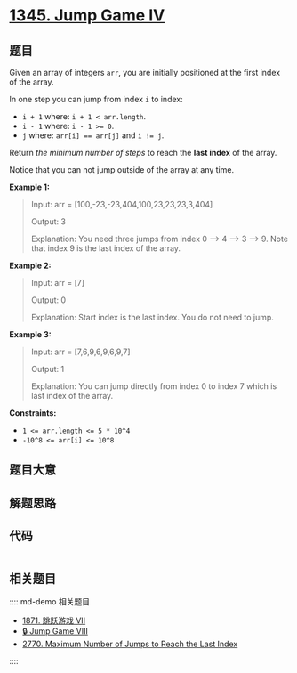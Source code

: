 # [1345. Jump Game IV](https://leetcode.com/problems/jump-game-iv/)

## 题目

Given an array of integers `arr`, you are initially positioned at the first
index of the array.

In one step you can jump from index `i` to index:

- `i + 1` where: `i + 1 < arr.length`.
- `i - 1` where: `i - 1 >= 0`.
- `j` where: `arr[i] == arr[j]` and `i != j`.

Return _the minimum number of steps_ to reach the **last index** of the array.

Notice that you can not jump outside of the array at any time.

**Example 1:**

> Input: arr = [100,-23,-23,404,100,23,23,23,3,404]
>
> Output: 3
>
> Explanation: You need three jumps from index 0 --> 4 --> 3 --> 9. Note that index 9 is the last index of the array.

**Example 2:**

> Input: arr = [7]
>
> Output: 0
>
> Explanation: Start index is the last index. You do not need to jump.

**Example 3:**

> Input: arr = [7,6,9,6,9,6,9,7]
>
> Output: 1
>
> Explanation: You can jump directly from index 0 to index 7 which is last index of the array.

**Constraints:**

- `1 <= arr.length <= 5 * 10^4`
- `-10^8 <= arr[i] <= 10^8`

## 题目大意

## 解题思路

## 代码

```javascript

```

## 相关题目

:::: md-demo 相关题目

- [1871. 跳跃游戏 VII](https://leetcode.com/problems/jump-game-vii)
- [🔒 Jump Game VIII](https://leetcode.com/problems/jump-game-viii)
- [2770. Maximum Number of Jumps to Reach the Last Index](https://leetcode.com/problems/maximum-number-of-jumps-to-reach-the-last-index)

::::
